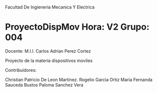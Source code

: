 
Facultad De Ingieneria Mecanica Y Electrica 
# ProyectoDispMov Hora: V2 Grupo: 004
Docente: M.I.I. Carlos Adrian Perez Cortez

Proyecto de la materia dispositivos moviles 

Contribuidores: 

Christian Patricio De Leon Martinez.
Rogelio Garcia Ortiz
Maria Fernanda Sauceda Bustos
Paloma Sanchez Vera



